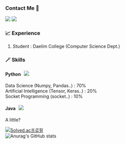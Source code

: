 ### Contact Me 👋
<img src="https://img.shields.io/badge/Discord-5865F2?style=flat-square&logo=Discord&logoColor=white"/></a>
<a href="https://open.kakao.com/o/srQJ5hEd"><img src="https://img.shields.io/badge/Kakao_Talk-FFCD00?style=flat-square&logo=KakaoTalk&logoColor=brown&link=https://open.kakao.com/o/srQJ5hEd"/></a>
### 📈 Experience
   1. Student : Daelim College (Computer Science Dept.)

### 🪄 Skills
   #### Python &nbsp; <img src="https://img.shields.io/badge/Python-3776AB?style=flat-square&logo=Python&logoColor=white"/></a>
   Data Science (Numpy, Pandas..) : 70%  
   Artificial Intelligence (Tensor, Keras..) : 20%  
   Socket Programming (socket..) : 10%
     
   #### Java &nbsp; <img src="https://img.shields.io/badge/Java-007396?style=flat-square&logo=Java&logoColor=white"/></a>
   A little?
         

[![Solved.ac프로필](http://mazassumnida.wtf/api/v2/generate_badge?boj=jhd0238)](https://solved.ac/jhd0238)  
![Anurag's GitHub stats](https://github-readme-stats.vercel.app/api?username=Hod0ri&show_icons=true&theme=radical)  
